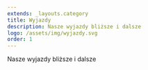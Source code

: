 ```yaml
---
extends: _layouts.category
title: Wyjazdy
description: Nasze wyjazdy bliższe i dalsze
logo: /assets/img/wyjazdy.svg
order: 1
---
```


Nasze wyjazdy bliższe i dalsze
